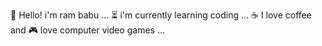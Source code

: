 🤗 Hello! i'm ram babu ... 
⏳ i'm currently learning coding ...
☕ I love coffee and 🎮 love computer video games ...
